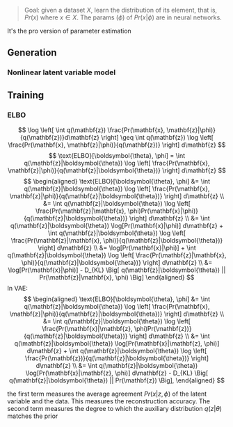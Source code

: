 >Goal: given a dataset $X$, learn the distribution of its element, that is, $Pr (x)$ where $x \in X$.
>The params ($\phi$) of $Pr (x|\phi)$ are in neural networks.

It's the pro version of parameter estimation
## Generation
### Nonlinear latent variable model

## Training
### ELBO
$$
\log \left[ \int q(\mathbf{z}) \frac{Pr(\mathbf{x}, \mathbf{z}|\phi)}{q(\mathbf{z})}d\mathbf{z} \right] \geq \int q(\mathbf{z}) \log \left[ \frac{Pr(\mathbf{x}, \mathbf{z}|\phi)}{q(\mathbf{z})} \right] d\mathbf{z}
$$
$$
\text{ELBO}[\boldsymbol{\theta}, \phi] = \int q(\mathbf{z}|\boldsymbol{\theta}) \log \left[ \frac{Pr(\mathbf{x}, \mathbf{z}|\phi)}{q(\mathbf{z}|\boldsymbol{\theta})} \right] d\mathbf{z}
$$
$$
\begin{aligned}
\text{ELBO}[\boldsymbol{\theta}, \phi] &= \int q(\mathbf{z}|\boldsymbol{\theta}) \log \left[ \frac{Pr(\mathbf{x}, \mathbf{z}|\phi)}{q(\mathbf{z}|\boldsymbol{\theta})} \right] d\mathbf{z} \\
&= \int q(\mathbf{z}|\boldsymbol{\theta}) \log \left[ \frac{Pr(\mathbf{z}|\mathbf{x}, \phi)Pr(\mathbf{x}|\phi)}{q(\mathbf{z}|\boldsymbol{\theta})} \right] d\mathbf{z} \\
&= \int q(\mathbf{z}|\boldsymbol{\theta}) \log[Pr(\mathbf{x}|\phi)] d\mathbf{z} + \int q(\mathbf{z}|\boldsymbol{\theta}) \log \left[ \frac{Pr(\mathbf{z}|\mathbf{x}, \phi)}{q(\mathbf{z}|\boldsymbol{\theta})} \right] d\mathbf{z} \\
&= \log[Pr(\mathbf{x}|\phi)] + \int q(\mathbf{z}|\boldsymbol{\theta}) \log \left[ \frac{Pr(\mathbf{z}|\mathbf{x}, \phi)}{q(\mathbf{z}|\boldsymbol{\theta})} \right] d\mathbf{z} \\
&= \log[Pr(\mathbf{x}|\phi)] - D_{KL} \Big[ q(\mathbf{z}|\boldsymbol{\theta}) || Pr(\mathbf{z}|\mathbf{x}, \phi) \Big]
\end{aligned}
$$
In VAE:
$$
\begin{aligned}
\text{ELBO}[\boldsymbol{\theta}, \phi] &= \int q(\mathbf{z}|\boldsymbol{\theta}) \log \left[ \frac{Pr(\mathbf{x}, \mathbf{z}|\phi)}{q(\mathbf{z}|\boldsymbol{\theta})} \right] d\mathbf{z} \\
&= \int q(\mathbf{z}|\boldsymbol{\theta}) \log \left[ \frac{Pr(\mathbf{x}|\mathbf{z}, \phi)Pr(\mathbf{z})}{q(\mathbf{z}|\boldsymbol{\theta})} \right] d\mathbf{z} \\
&= \int q(\mathbf{z}|\boldsymbol{\theta}) \log[Pr(\mathbf{x}|\mathbf{z}, \phi)] d\mathbf{z} + \int q(\mathbf{z}|\boldsymbol{\theta}) \log \left[ \frac{Pr(\mathbf{z})}{q(\mathbf{z}|\boldsymbol{\theta})} \right] d\mathbf{z} \\
&= \int q(\mathbf{z}|\boldsymbol{\theta}) \log[Pr(\mathbf{x}|\mathbf{z}, \phi)] d\mathbf{z} - D_{KL} \Big[ q(\mathbf{z}|\boldsymbol{\theta}) || Pr(\mathbf{z}) \Big],
\end{aligned}
$$

the first term measures the average agreement $Pr(x|z, ϕ)$ of the latent variable and the data. This measures the reconstruction accuracy. The second term measures the degree to which the auxiliary distribution $q(z|θ)$ matches the prior
